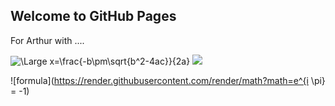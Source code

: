 ## Welcome to GitHub Pages

For Arthur with ....

<img src="https://latex.codecogs.com/svg.latex?\Large&space;x=\frac{-b\pm\sqrt{b^2-4ac}}{2a}" title="\Large x=\frac{-b\pm\sqrt{b^2-4ac}}{2a}" />

<img src="https://render.githubusercontent.com/render/math?math=e^{i \pi} = -1">

![formula](https://render.githubusercontent.com/render/math?math=e^{i \pi} = -1)
